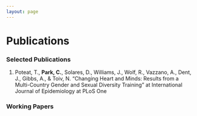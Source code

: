 ```yaml
---
layout: page
---
```


# Publications

### Selected Publications
1. Poteat, T., __Park, C.__, Solares, D., Williams, J., Wolf, R., Vazzano, A., Dent, J., Gibbs, A., & Toiv, N. “Changing Heart and Minds: Results from a Multi-Country Gender and Sexual Diversity Training” at International Journal of Epidemiology at PLoS One  
  

### Working Papers  

